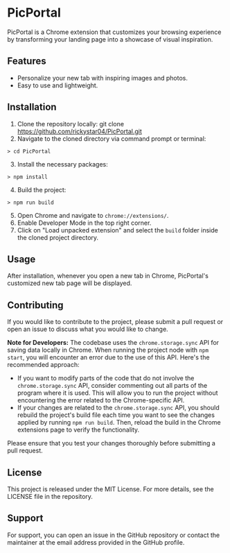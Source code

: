 # PicPortal

PicPortal is a Chrome extension that customizes your browsing experience by transforming your landing page into a showcase of visual inspiration.

## Features

- Personalize your new tab with inspiring images and photos.
- Easy to use and lightweight.

## Installation

1. Clone the repository locally: git clone https://github.com/rickystar04/PicPortal.git
2. Navigate to the cloned directory via command prompt or terminal:

```console
> cd PicPortal
```

3. Install the necessary packages:

```console
> npm install
```

4. Build the project:

```console
> npm run build
```

5. Open Chrome and navigate to `chrome://extensions/`.
6. Enable Developer Mode in the top right corner.
7. Click on "Load unpacked extension" and select the `build` folder inside the cloned project directory.


## Usage

After installation, whenever you open a new tab in Chrome, PicPortal's customized new tab page will be displayed.

## Contributing

If you would like to contribute to the project, please submit a pull request or open an issue to discuss what you would like to change.

**Note for Developers:**
The codebase uses the `chrome.storage.sync` API for saving data locally in Chrome. When running the project node with `npm start`, you will encounter an error due to the use of this API. Here's the recommended approach:

- If you want to modify parts of the code that do not involve the `chrome.storage.sync` API, consider commenting out all parts of the program where it is used. This will allow you to run the project without encountering the error related to the Chrome-specific API.
- If your changes are related to the `chrome.storage.sync` API, you should rebuild the project's build file each time you want to see the changes applied by running `npm run build`. Then, reload the build in the Chrome extensions page to verify the functionality.

Please ensure that you test your changes thoroughly before submitting a pull request.
## License

This project is released under the MIT License. For more details, see the LICENSE file in the repository.

## Support

For support, you can open an issue in the GitHub repository or contact the maintainer at the email address provided in the GitHub profile.
